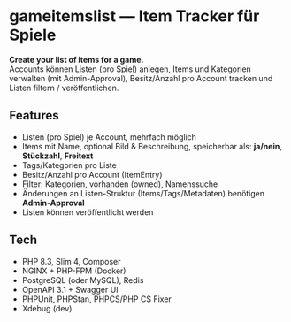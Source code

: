 # gameitemslist — Item Tracker für Spiele

**Create your list of items for a game.**  
Accounts können Listen (pro Spiel) anlegen, Items und Kategorien verwalten (mit Admin-Approval), Besitz/Anzahl pro Account tracken und Listen filtern / veröffentlichen.

## Features
- Listen (pro Spiel) je Account, mehrfach möglich
- Items mit Name, optional Bild & Beschreibung, speicherbar als: **ja/nein**, **Stückzahl**, **Freitext**
- Tags/Kategorien pro Liste
- Besitz/Anzahl pro Account (ItemEntry)
- Filter: Kategorien, vorhanden (owned), Namenssuche
- Änderungen an Listen-Struktur (Items/Tags/Metadaten) benötigen **Admin-Approval**
- Listen können veröffentlicht werden

## Tech
- PHP 8.3, Slim 4, Composer
- NGINX + PHP-FPM (Docker)
- PostgreSQL (oder MySQL), Redis
- OpenAPI 3.1 + Swagger UI
- PHPUnit, PHPStan, PHPCS/PHP CS Fixer
- Xdebug (dev)

